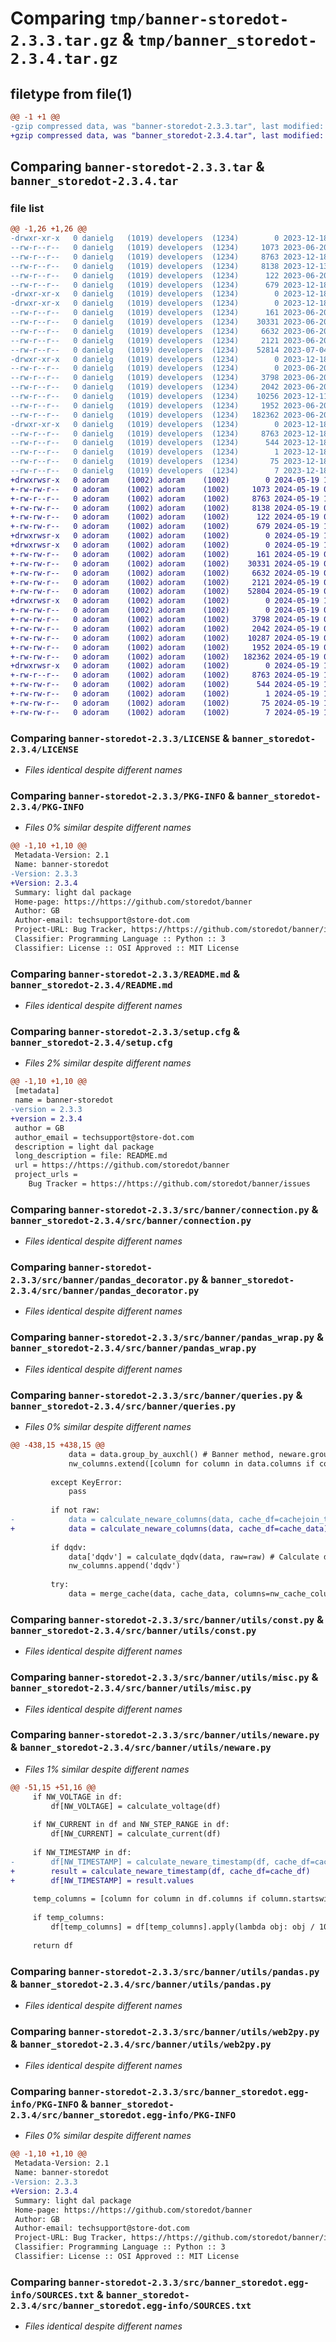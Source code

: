 # Comparing `tmp/banner-storedot-2.3.3.tar.gz` & `tmp/banner_storedot-2.3.4.tar.gz`

## filetype from file(1)

```diff
@@ -1 +1 @@
-gzip compressed data, was "banner-storedot-2.3.3.tar", last modified: Mon Dec 18 09:41:48 2023, max compression
+gzip compressed data, was "banner_storedot-2.3.4.tar", last modified: Sun May 19 10:43:36 2024, max compression
```

## Comparing `banner-storedot-2.3.3.tar` & `banner_storedot-2.3.4.tar`

### file list

```diff
@@ -1,26 +1,26 @@
-drwxr-xr-x   0 danielg   (1019) developers  (1234)        0 2023-12-18 09:41:48.285137 banner-storedot-2.3.3/
--rw-r--r--   0 danielg   (1019) developers  (1234)     1073 2023-06-20 09:18:28.000000 banner-storedot-2.3.3/LICENSE
--rw-r--r--   0 danielg   (1019) developers  (1234)     8763 2023-12-18 09:41:48.285137 banner-storedot-2.3.3/PKG-INFO
--rw-r--r--   0 danielg   (1019) developers  (1234)     8138 2023-12-13 12:28:29.000000 banner-storedot-2.3.3/README.md
--rw-r--r--   0 danielg   (1019) developers  (1234)      122 2023-06-20 09:18:28.000000 banner-storedot-2.3.3/pyproject.toml
--rw-r--r--   0 danielg   (1019) developers  (1234)      679 2023-12-18 09:41:48.285137 banner-storedot-2.3.3/setup.cfg
-drwxr-xr-x   0 danielg   (1019) developers  (1234)        0 2023-12-18 09:41:48.281137 banner-storedot-2.3.3/src/
-drwxr-xr-x   0 danielg   (1019) developers  (1234)        0 2023-12-18 09:41:48.285137 banner-storedot-2.3.3/src/banner/
--rw-r--r--   0 danielg   (1019) developers  (1234)      161 2023-06-20 09:18:28.000000 banner-storedot-2.3.3/src/banner/__init__.py
--rw-r--r--   0 danielg   (1019) developers  (1234)    30331 2023-06-20 09:18:28.000000 banner-storedot-2.3.3/src/banner/connection.py
--rw-r--r--   0 danielg   (1019) developers  (1234)     6632 2023-06-20 09:18:28.000000 banner-storedot-2.3.3/src/banner/pandas_decorator.py
--rw-r--r--   0 danielg   (1019) developers  (1234)     2121 2023-06-20 09:18:28.000000 banner-storedot-2.3.3/src/banner/pandas_wrap.py
--rw-r--r--   0 danielg   (1019) developers  (1234)    52814 2023-07-04 05:13:25.000000 banner-storedot-2.3.3/src/banner/queries.py
-drwxr-xr-x   0 danielg   (1019) developers  (1234)        0 2023-12-18 09:41:48.285137 banner-storedot-2.3.3/src/banner/utils/
--rw-r--r--   0 danielg   (1019) developers  (1234)        0 2023-06-20 09:18:28.000000 banner-storedot-2.3.3/src/banner/utils/__init__.py
--rw-r--r--   0 danielg   (1019) developers  (1234)     3798 2023-06-20 09:18:28.000000 banner-storedot-2.3.3/src/banner/utils/const.py
--rw-r--r--   0 danielg   (1019) developers  (1234)     2042 2023-06-20 09:18:28.000000 banner-storedot-2.3.3/src/banner/utils/misc.py
--rw-r--r--   0 danielg   (1019) developers  (1234)    10256 2023-12-11 12:29:36.000000 banner-storedot-2.3.3/src/banner/utils/neware.py
--rw-r--r--   0 danielg   (1019) developers  (1234)     1952 2023-06-20 09:18:28.000000 banner-storedot-2.3.3/src/banner/utils/pandas.py
--rw-r--r--   0 danielg   (1019) developers  (1234)   182362 2023-06-20 09:18:28.000000 banner-storedot-2.3.3/src/banner/utils/web2py.py
-drwxr-xr-x   0 danielg   (1019) developers  (1234)        0 2023-12-18 09:41:48.285137 banner-storedot-2.3.3/src/banner_storedot.egg-info/
--rw-r--r--   0 danielg   (1019) developers  (1234)     8763 2023-12-18 09:41:48.000000 banner-storedot-2.3.3/src/banner_storedot.egg-info/PKG-INFO
--rw-r--r--   0 danielg   (1019) developers  (1234)      544 2023-12-18 09:41:48.000000 banner-storedot-2.3.3/src/banner_storedot.egg-info/SOURCES.txt
--rw-r--r--   0 danielg   (1019) developers  (1234)        1 2023-12-18 09:41:48.000000 banner-storedot-2.3.3/src/banner_storedot.egg-info/dependency_links.txt
--rw-r--r--   0 danielg   (1019) developers  (1234)       75 2023-12-18 09:41:48.000000 banner-storedot-2.3.3/src/banner_storedot.egg-info/requires.txt
--rw-r--r--   0 danielg   (1019) developers  (1234)        7 2023-12-18 09:41:48.000000 banner-storedot-2.3.3/src/banner_storedot.egg-info/top_level.txt
+drwxrwsr-x   0 adoram    (1002) adoram    (1002)        0 2024-05-19 10:43:36.076873 banner_storedot-2.3.4/
+-rw-rw-r--   0 adoram    (1002) adoram    (1002)     1073 2024-05-19 08:35:02.000000 banner_storedot-2.3.4/LICENSE
+-rw-r--r--   0 adoram    (1002) adoram    (1002)     8763 2024-05-19 10:43:36.076873 banner_storedot-2.3.4/PKG-INFO
+-rw-rw-r--   0 adoram    (1002) adoram    (1002)     8138 2024-05-19 08:35:02.000000 banner_storedot-2.3.4/README.md
+-rw-rw-r--   0 adoram    (1002) adoram    (1002)      122 2024-05-19 08:35:02.000000 banner_storedot-2.3.4/pyproject.toml
+-rw-rw-r--   0 adoram    (1002) adoram    (1002)      679 2024-05-19 10:43:36.076873 banner_storedot-2.3.4/setup.cfg
+drwxrwsr-x   0 adoram    (1002) adoram    (1002)        0 2024-05-19 10:43:36.076873 banner_storedot-2.3.4/src/
+drwxrwsr-x   0 adoram    (1002) adoram    (1002)        0 2024-05-19 10:43:36.076873 banner_storedot-2.3.4/src/banner/
+-rw-rw-r--   0 adoram    (1002) adoram    (1002)      161 2024-05-19 08:35:02.000000 banner_storedot-2.3.4/src/banner/__init__.py
+-rw-rw-r--   0 adoram    (1002) adoram    (1002)    30331 2024-05-19 08:35:02.000000 banner_storedot-2.3.4/src/banner/connection.py
+-rw-rw-r--   0 adoram    (1002) adoram    (1002)     6632 2024-05-19 08:35:02.000000 banner_storedot-2.3.4/src/banner/pandas_decorator.py
+-rw-rw-r--   0 adoram    (1002) adoram    (1002)     2121 2024-05-19 08:35:02.000000 banner_storedot-2.3.4/src/banner/pandas_wrap.py
+-rw-rw-r--   0 adoram    (1002) adoram    (1002)    52804 2024-05-19 08:35:02.000000 banner_storedot-2.3.4/src/banner/queries.py
+drwxrwsr-x   0 adoram    (1002) adoram    (1002)        0 2024-05-19 10:43:36.076873 banner_storedot-2.3.4/src/banner/utils/
+-rw-rw-r--   0 adoram    (1002) adoram    (1002)        0 2024-05-19 08:35:02.000000 banner_storedot-2.3.4/src/banner/utils/__init__.py
+-rw-rw-r--   0 adoram    (1002) adoram    (1002)     3798 2024-05-19 08:35:02.000000 banner_storedot-2.3.4/src/banner/utils/const.py
+-rw-rw-r--   0 adoram    (1002) adoram    (1002)     2042 2024-05-19 08:35:02.000000 banner_storedot-2.3.4/src/banner/utils/misc.py
+-rw-rw-r--   0 adoram    (1002) adoram    (1002)    10287 2024-05-19 08:35:02.000000 banner_storedot-2.3.4/src/banner/utils/neware.py
+-rw-rw-r--   0 adoram    (1002) adoram    (1002)     1952 2024-05-19 08:35:02.000000 banner_storedot-2.3.4/src/banner/utils/pandas.py
+-rw-rw-r--   0 adoram    (1002) adoram    (1002)   182362 2024-05-19 08:35:02.000000 banner_storedot-2.3.4/src/banner/utils/web2py.py
+drwxrwsr-x   0 adoram    (1002) adoram    (1002)        0 2024-05-19 10:43:36.076873 banner_storedot-2.3.4/src/banner_storedot.egg-info/
+-rw-r--r--   0 adoram    (1002) adoram    (1002)     8763 2024-05-19 10:43:36.000000 banner_storedot-2.3.4/src/banner_storedot.egg-info/PKG-INFO
+-rw-rw-r--   0 adoram    (1002) adoram    (1002)      544 2024-05-19 10:43:36.000000 banner_storedot-2.3.4/src/banner_storedot.egg-info/SOURCES.txt
+-rw-rw-r--   0 adoram    (1002) adoram    (1002)        1 2024-05-19 10:43:36.000000 banner_storedot-2.3.4/src/banner_storedot.egg-info/dependency_links.txt
+-rw-rw-r--   0 adoram    (1002) adoram    (1002)       75 2024-05-19 10:43:36.000000 banner_storedot-2.3.4/src/banner_storedot.egg-info/requires.txt
+-rw-rw-r--   0 adoram    (1002) adoram    (1002)        7 2024-05-19 10:43:36.000000 banner_storedot-2.3.4/src/banner_storedot.egg-info/top_level.txt
```

### Comparing `banner-storedot-2.3.3/LICENSE` & `banner_storedot-2.3.4/LICENSE`

 * *Files identical despite different names*

### Comparing `banner-storedot-2.3.3/PKG-INFO` & `banner_storedot-2.3.4/PKG-INFO`

 * *Files 0% similar despite different names*

```diff
@@ -1,10 +1,10 @@
 Metadata-Version: 2.1
 Name: banner-storedot
-Version: 2.3.3
+Version: 2.3.4
 Summary: light dal package
 Home-page: https://https://github.com/storedot/banner
 Author: GB
 Author-email: techsupport@store-dot.com
 Project-URL: Bug Tracker, https://https://github.com/storedot/banner/issues
 Classifier: Programming Language :: Python :: 3
 Classifier: License :: OSI Approved :: MIT License
```

### Comparing `banner-storedot-2.3.3/README.md` & `banner_storedot-2.3.4/README.md`

 * *Files identical despite different names*

### Comparing `banner-storedot-2.3.3/setup.cfg` & `banner_storedot-2.3.4/setup.cfg`

 * *Files 2% similar despite different names*

```diff
@@ -1,10 +1,10 @@
 [metadata]
 name = banner-storedot
-version = 2.3.3
+version = 2.3.4
 author = GB
 author_email = techsupport@store-dot.com
 description = light dal package
 long_description = file: README.md
 url = https://https://github.com/storedot/banner
 project_urls = 
 	Bug Tracker = https://https://github.com/storedot/banner/issues
```

### Comparing `banner-storedot-2.3.3/src/banner/connection.py` & `banner_storedot-2.3.4/src/banner/connection.py`

 * *Files identical despite different names*

### Comparing `banner-storedot-2.3.3/src/banner/pandas_decorator.py` & `banner_storedot-2.3.4/src/banner/pandas_decorator.py`

 * *Files identical despite different names*

### Comparing `banner-storedot-2.3.3/src/banner/pandas_wrap.py` & `banner_storedot-2.3.4/src/banner/pandas_wrap.py`

 * *Files identical despite different names*

### Comparing `banner-storedot-2.3.3/src/banner/queries.py` & `banner_storedot-2.3.4/src/banner/queries.py`

 * *Files 0% similar despite different names*

```diff
@@ -438,15 +438,15 @@
             data = data.group_by_auxchl() # Banner method, neware.group_by_auxchl
             nw_columns.extend([column for column in data.columns if column.startswith(NW_TEMP)]) # nw_columns add temp columns
             
         except KeyError:
             pass
         
         if not raw:
-            data = calculate_neware_columns(data, cache_df=cachejoin_table_data) # Calculate neware columns
+            data = calculate_neware_columns(data, cache_df=cache_data) # Calculate neware columns
 
         if dqdv:
             data['dqdv'] = calculate_dqdv(data, raw=raw) # Calculate dqdv
             nw_columns.append('dqdv')
 
         try:
             data = merge_cache(data, cache_data, columns=nw_cache_columns) # Merge requested cache columns
```

### Comparing `banner-storedot-2.3.3/src/banner/utils/const.py` & `banner_storedot-2.3.4/src/banner/utils/const.py`

 * *Files identical despite different names*

### Comparing `banner-storedot-2.3.3/src/banner/utils/misc.py` & `banner_storedot-2.3.4/src/banner/utils/misc.py`

 * *Files identical despite different names*

### Comparing `banner-storedot-2.3.3/src/banner/utils/neware.py` & `banner_storedot-2.3.4/src/banner/utils/neware.py`

 * *Files 1% similar despite different names*

```diff
@@ -51,15 +51,16 @@
     if NW_VOLTAGE in df:
         df[NW_VOLTAGE] = calculate_voltage(df)
     
     if NW_CURRENT in df and NW_STEP_RANGE in df:
         df[NW_CURRENT] = calculate_current(df)
     
     if NW_TIMESTAMP in df:
-        df[NW_TIMESTAMP] = calculate_neware_timestamp(df, cache_df=cache_df)
+        result = calculate_neware_timestamp(df, cache_df=cache_df)
+        df[NW_TIMESTAMP] = result.values
     
     temp_columns = [column for column in df.columns if column.startswith(NW_TEMP)] # Temperature columns
     
     if temp_columns:
         df[temp_columns] = df[temp_columns].apply(lambda obj: obj / 10)
     
     return df
```

### Comparing `banner-storedot-2.3.3/src/banner/utils/pandas.py` & `banner_storedot-2.3.4/src/banner/utils/pandas.py`

 * *Files identical despite different names*

### Comparing `banner-storedot-2.3.3/src/banner/utils/web2py.py` & `banner_storedot-2.3.4/src/banner/utils/web2py.py`

 * *Files identical despite different names*

### Comparing `banner-storedot-2.3.3/src/banner_storedot.egg-info/PKG-INFO` & `banner_storedot-2.3.4/src/banner_storedot.egg-info/PKG-INFO`

 * *Files 0% similar despite different names*

```diff
@@ -1,10 +1,10 @@
 Metadata-Version: 2.1
 Name: banner-storedot
-Version: 2.3.3
+Version: 2.3.4
 Summary: light dal package
 Home-page: https://https://github.com/storedot/banner
 Author: GB
 Author-email: techsupport@store-dot.com
 Project-URL: Bug Tracker, https://https://github.com/storedot/banner/issues
 Classifier: Programming Language :: Python :: 3
 Classifier: License :: OSI Approved :: MIT License
```

### Comparing `banner-storedot-2.3.3/src/banner_storedot.egg-info/SOURCES.txt` & `banner_storedot-2.3.4/src/banner_storedot.egg-info/SOURCES.txt`

 * *Files identical despite different names*

